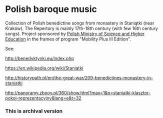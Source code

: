 # Polish baroque music

Collection of Polish benedictine songs from monastery in Staniątki (near Kraków).
The Repertory is mainly 17th-18th century (with few 16th century songs).
Project sponsored by <a target="new" href="http://www.nauka.gov.pl/en/"> Polish Ministry of Science and Higher Education</a> in the frames of program "Mobility Plus III Edition".

See: 

http://benedyktynki.eu/index.php

https://en.wikipedia.org/wiki/Staniątki

http://historypath.pl/en/the-great-war/209-benedictines-monastery-in-staniatki

http://panoramy.zbooy.pl/360/show.html?max=1&p=staniatki-klasztor-pokoj-reprezentacyjny&lang=e&t=32

### This is archival version
